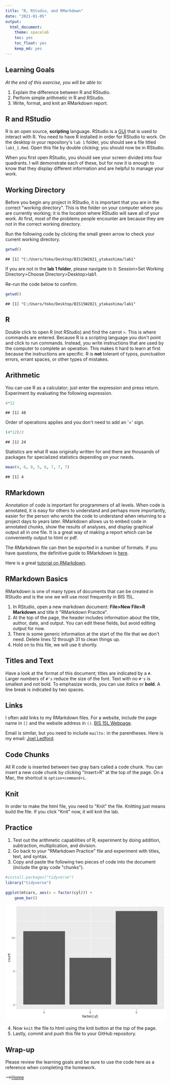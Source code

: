 ```yaml
---
title: "R, RStudio, and RMarkdown"
date: "2021-01-05"
output:
  html_document: 
    theme: spacelab
    toc: yes
    toc_float: yes
    keep_md: yes
---
```


## Learning Goals  
*At the end of this exercise, you will be able to:*    
1. Explain the difference between R and RStudio.  
2. Perform simple arithmetic in R and RStudio.  
3. Write, format, and knit an RMarkdown report.  

## R and RStudio  
R is an open source, **scripting** language. RStudio is a [GUI](https://www.computerhope.com/jargon/g/gui.htm) that is used to interact with R. You need to have R installed in order for RStudio to work. On the desktop in your repository's `lab 1` folder, you should see a file titled `lab1_1.Rmd`. Open this file by double clicking; you should now be in RStudio.  

When you first open RStudio, you should see your screen divided into four quadrants. I will demonstrate each of these, but for now it is enough to know that they display different information and are helpful to manage your work.  

## Working Directory  
Before you begin any project in RStudio, it is important that you are in the correct "working directory". This is the folder on your computer where you are currently working; it is the location where RStudio will save all of your work. At first, most of the problems people encounter are because they are not in the correct working directory.  

Run the following code by clicking the small green arrow to check your current working directory.  

```r
getwd()
```

```
## [1] "C:/Users/Yoko/Desktop/BIS15W2021_ytakashima/lab1"
```

If you are not in the **lab 1 folder**, please navigate to it: Session>Set Working Directory>Choose Directory>Desktop>lab1.  

Re-run the code below to confirm.

```r
getwd()
```

```
## [1] "C:/Users/Yoko/Desktop/BIS15W2021_ytakashima/lab1"
```

## R  
Double click to open R (not RStudio) and find the carrot `>`. This is where commands are entered. Because R is a scripting language you don't point and click to run commands. Instead, you write instructions that are used by the computer to complete an operation. This makes it hard to learn at first because the instructions are specific. R is **not** tolerant of typos, punctuation errors, errant spaces, or other types of mistakes.  

## Arithmetic  
You can use R as a calculator; just enter the expression and press return.  Experiment by evaluating the following expression.

```r
4*12
```

```
## [1] 48
```

Order of operations applies and you don't need to add an '=' sign.

```r
(4*12)/2
```

```
## [1] 24
```

Statistics are what R was originally written for and there are thousands of packages for specialized statistics depending on your needs.

```r
mean(4, 6, 8, 5, 6, 7, 7, 7)
```

```
## [1] 4
```

## RMarkdown  
Annotation of code is important for programmers of all levels. When code is annotated, it is easy for others to understand and perhaps more importantly, easier for the person who wrote the code to understand when returning to a project days to years later. RMarkdown allows us to embed code in annotated chunks, show the results of analyses, and display graphical output all in one file. It is a great way of making a report which can be conveniently output to html or pdf.  

The RMarkdown file can then be exported in a number of formats. If you have questions, the definitive guide to RMarkdown is [here](https://bookdown.org/yihui/rmarkdown/).  

Here is a great [tutorial on RMarkdown](https://www.markdowntutorial.com/).  

## RMarkdown Basics  
RMarkdown is one of many types of documents that can be created in RStudio and is the one we will use most frequently in BIS 15L.  

1. In RStudio, open a new markdown document: **File>New File>R Markdown** and title it "RMarkdown Practice".  
2. At the top of the page, the header includes information about the title, author, date, and output. You can edit these fields, but avoid editing output for now.   
3. There is some generic information at the start of the file that we don't need. Delete lines 12 through 31 to clean things up.  
4. Hold on to this file, we will use it shortly.  

## Titles and Text
Have a look at the format of this document; titles are indicated by a `#`. Larger numbers of `#'s` reduce the size of the font. Text with no `#'s` is smallest and not bold. To emphasize words, you can use _italics_ or **bold**. A line break is indicated by two spaces.  

## Links
I often add links to my RMarkdown files. For a website, include the page name in `[]` and the website address in `()`. [BIS 15L Webpage](https://jmledford3115.github.io/datascibiol/).    

Email is similar, but you need to include `mailto:` in the parentheses. Here is my email: [Joel Ledford](jmledford@ucdavis.edu).    

## Code Chunks
All R code is inserted between two gray bars called a code chunk. You can insert a new code chunk by clicking "Insert>R" at the top of the page. On a Mac, the shortcut is `option+command+i`.  

## Knit
In order to make the html file, you need to "Knit" the file. Knitting just means build the file. If you click "Knit" now, it will knit the lab.  

## Practice
1. Test out the arithmetic capabilities of R; experiment by doing addition, subtraction, multiplication, and division.  
2. Go back to your "RMarkdown Practice" file and experiment with titles, text, and syntax.  
3. Copy and paste the following two pieces of code into the document (include the gray code "chunks").      


```r
#install.packages("tidyverse")
library("tidyverse")
```


```r
ggplot(mtcars, aes(x = factor(cyl))) +
    geom_bar()
```

![](lab1_2_files/figure-html/unnamed-chunk-2-1.png)<!-- -->

4. Now `knit` the file to html using the knit button at the top of the page.  
5. Lastly, commit and push this file to your GitHub repository.  

## Wrap-up
Please review the learning goals and be sure to use the code here as a reference when completing the homework.  

-->[Home](https://jmledford3115.github.io/datascibiol/)  
